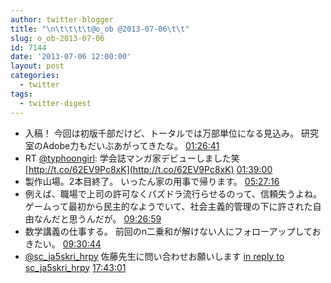 ```yaml
---
author: twitter-blogger
title: "\n\t\t\t\t@o_ob @2013-07-06\t\t"
slug: o_ob-2013-07-06
id: 7144
date: '2013-07-06 12:00:00'
layout: post
categories:
  - twitter
tags:
  - twitter-digest
---
```


*   入稿！ 今回は初版千部だけど、トータルでは万部単位になる見込み。 研究室のAdobe力もだいぶあがってきたな。 [01:26:41](http://twitter.com/o_ob/statuses/353188192813457408)
*   RT [@typhoongirl](http://twitter.com/typhoongirl): 学会誌マンガ家デビューしました笑 [http://t.co/62EV9Pc8xK](http://t.co/62EV9Pc8xK) [01:39:00](http://twitter.com/o_ob/statuses/353191293058428930)
*   製作山場。2本目終了。 いったん家の用事で帰ります。 [05:27:16](http://twitter.com/o_ob/statuses/353248735049940992)
*   例えば、職場で上司の許可なくパズドラ流行らせるのって、信頼失うよね。 ゲームって最初から民主的なようでいて、社会主義的管理の下に許された自由なんだと思うんだが。 [09:26:59](http://twitter.com/o_ob/statuses/353309062420639744)
*   数学講義の仕事する。 前回のn二乗和が解けない人にフォローアップしておきたい。 [09:30:44](http://twitter.com/o_ob/statuses/353310007141474304)
*   [@sc_ja5skri_hrpy](http://twitter.com/sc_ja5skri_hrpy) 佐藤先生に問い合わせお願いします [in reply to sc_ja5skri_hrpy](http://twitter.com/sc_ja5skri_hrpy/statuses/353431389019987968) [17:43:01](http://twitter.com/o_ob/statuses/353433894424555520)